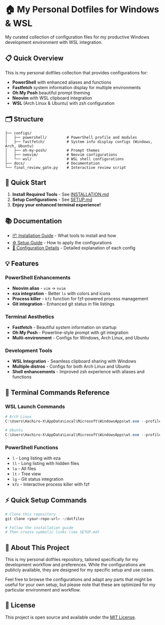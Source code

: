 # 🏠 My Personal Dotfiles for Windows & WSL

My curated collection of configuration files for my productive Windows development environment with WSL integration.

## 📋 Quick Overview

This is my personal dotfiles collection that provides configurations for:
- **PowerShell** with enhanced aliases and functions
- **Fastfetch** system information display for multiple environments
- **Oh My Posh** beautiful prompt theming
- **Neovim** with WSL clipboard integration
- **WSL** (Arch Linux & Ubuntu) with zsh configuration

## 🗂️ Structure

```
├── configs/
│   ├── powershell/         # PowerShell profile and modules
│   ├── fastfetch/          # System info display configs (Windows, Arch, Ubuntu)
│   ├── oh-my-posh/         # Prompt themes
│   ├── neovim/             # Neovim configurations
│   └── wsl/                # WSL shell configurations
├── docs/                   # Documentation
└── final_review_gate.py    # Interactive review script
```

## 🚀 Quick Start

1. **Install Required Tools** - See [INSTALLATION.md](docs/INSTALLATION.md)
2. **Setup Configurations** - See [SETUP.md](docs/SETUP.md)
3. **Enjoy your enhanced terminal experience!**

## 📚 Documentation

- [📦 Installation Guide](docs/INSTALLATION.md) - What tools to install and how
- [⚙️ Setup Guide](docs/SETUP.md) - How to apply the configurations
- [🔧 Configuration Details](docs/README.md) - Detailed explanation of each config

## 💡 Features

### PowerShell Enhancements
- **Neovim alias** - `vim` → `nvim`
- **eza integration** - Better `ls` with colors and icons
- **Process killer** - `kfz` function for fzf-powered process management
- **Git integration** - Enhanced git status in file listings

### Terminal Aesthetics
- **Fastfetch** - Beautiful system information on startup
- **Oh My Posh** - Powerline-style prompt with git integration
- **Multi-environment** - Configs for Windows, Arch Linux, and Ubuntu

### Development Tools
- **WSL Integration** - Seamless clipboard sharing with Windows
- **Multiple distros** - Configs for both Arch Linux and Ubuntu
- **Shell enhancements** - Improved zsh experience with aliases and functions

## 🎯 Terminal Commands Reference

### WSL Launch Commands
```powershell
# Arch Linux
C:\Users\Hachiro-X\AppData\Local\Microsoft\WindowsApps\wt.exe --profile "archlinux"

# Ubuntu
C:\Users\Hachiro-X\AppData\Local\Microsoft\WindowsApps\wt.exe --profile "ubuntu"
```

### PowerShell Functions
- `l` - Long listing with eza
- `ll` - Long listing with hidden files
- `la` - All files
- `lt` - Tree view
- `lg` - Git status integration
- `kfz` - Interactive process killer with fzf

## ⚡ Quick Setup Commands

```powershell
# Clone this repository
git clone <your-repo-url> ~/dotfiles

# Follow the installation guide
# Then create symbolic links (see SETUP.md)
```

## 📝 About This Project

This is my personal dotfiles repository, tailored specifically for my development workflow and preferences. While the configurations are publicly available, they are designed for my specific setup and use cases.

Feel free to browse the configurations and adapt any parts that might be useful for your own setup, but please note that these are optimized for my particular environment and workflow.

## 📝 License

This project is open source and available under the [MIT License](LICENSE).
